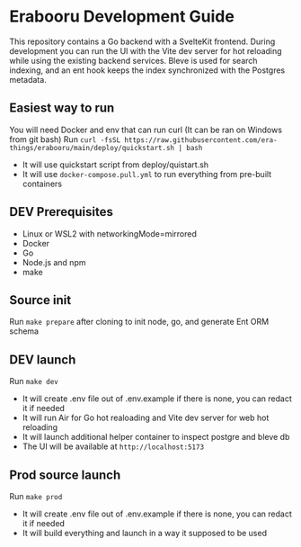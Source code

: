 # Erabooru Development Guide

This repository contains a Go backend with a SvelteKit frontend. During development you can run the UI with the Vite dev server for hot reloading while using the existing backend services. Bleve is used for search indexing, and an ent hook keeps the index synchronized with the Postgres metadata.

## Easiest way to run
You will need Docker and env that can run curl (It can be ran on Windows from git bash)
Run `curl -fsSL https://raw.githubusercontent.com/era-things/erabooru/main/deploy/quickstart.sh | bash`
* It will use quickstart script from deploy/quistart.sh
* It will use `docker-compose.pull.yml` to run everything from pre-built containers

## DEV Prerequisites
- Linux or WSL2 with networkingMode=mirrored
- Docker
- Go
- Node.js and npm
- make

## Source init
Run `make prepare` after cloning to init node, go, and generate Ent ORM schema

## DEV launch
Run `make dev` 
* It will create .env file out of .env.example if there is none, you can redact it if needed
* It will run Air for Go hot realoading and Vite dev server for web hot reloading
* It will launch additional helper container to inspect postgre and bleve db
* The UI will be available at `http://localhost:5173`

## Prod source launch
Run `make prod`
* It will create .env file out of .env.example if there is none, you can redact it if needed
* It will build everything and launch in a way it supposed to be used

